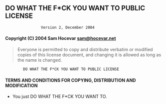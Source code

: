 ## DO WHAT THE F*CK YOU WANT TO PUBLIC LICENSE
                    Version 2, December 2004

#### Copyright (C) 2004 Sam Hocevar <sam@hocevar.net>

>Everyone is permitted to copy and distribute verbatim or modified
copies of this license document, and changing it is allowed as long
as the name is changed.

            DO WHAT THE F*CK YOU WANT TO PUBLIC LICENSE
#### TERMS AND CONDITIONS FOR COPYING, DISTRIBUTION AND MODIFICATION

- You just DO WHAT THE F*CK YOU WANT TO.

